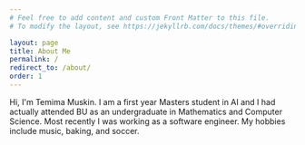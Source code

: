 ```yaml
---
# Feel free to add content and custom Front Matter to this file.
# To modify the layout, see https://jekyllrb.com/docs/themes/#overriding-theme-defaults

layout: page
title: About Me
permalink: /
redirect_to: /about/
order: 1
---
```


Hi, I'm Temima Muskin. I am a first year Masters student in AI and
I had actually attended BU as an undergraduate in Mathematics and Computer Science.
Most recently I was working as a software engineer. My hobbies include music, baking,
and soccer.